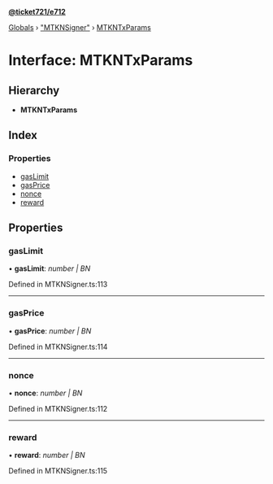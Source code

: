 **[@ticket721/e712](../README.md)**

[Globals](../globals.md) › ["MTKNSigner"](../modules/_mtknsigner_.md) › [MTKNTxParams](_mtknsigner_.mtkntxparams.md)

# Interface: MTKNTxParams

## Hierarchy

* **MTKNTxParams**

## Index

### Properties

* [gasLimit](_mtknsigner_.mtkntxparams.md#gaslimit)
* [gasPrice](_mtknsigner_.mtkntxparams.md#gasprice)
* [nonce](_mtknsigner_.mtkntxparams.md#nonce)
* [reward](_mtknsigner_.mtkntxparams.md#reward)

## Properties

###  gasLimit

• **gasLimit**: *number | BN*

Defined in MTKNSigner.ts:113

___

###  gasPrice

• **gasPrice**: *number | BN*

Defined in MTKNSigner.ts:114

___

###  nonce

• **nonce**: *number | BN*

Defined in MTKNSigner.ts:112

___

###  reward

• **reward**: *number | BN*

Defined in MTKNSigner.ts:115